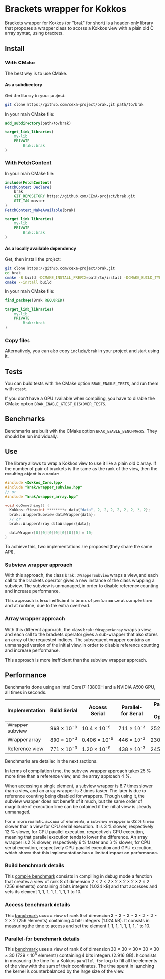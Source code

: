# Brackets wrapper for Kokkos

Brackets wrapper for Kokkos (or "brak" for short) is a header-only library that proposes a wrapper class to access a Kokkos view with a plain old C array syntax, using brackets.

## Install

### With CMake

The best way is to use CMake.

#### As a subdirectory

Get the library in your project:

```sh
git clone https://github.com/cexa-project/brak.git path/to/brak
```

In your main CMake file:

```cmake
add_subdirectory(path/to/brak)

target_link_libraries(
    my-lib
    PRIVATE
        Brak::brak
)
```

### With FetchContent

In your main CMake file:

<!-- URL https://github.com/CExA-project/brak/archive/refs/tags/0.1.0.tar.gz -->

```cmake
include(FetchContent)
FetchContent_Declare(
    brak
    GIT_REPOSITORY https://github.com/CExA-project/brak.git
    GIT_TAG master
)
FetchContent_MakeAvailable(brak)

target_link_libraries(
    my-lib
    PRIVATE
        Brak::brak
)
```

#### As a locally available dependency

Get, then install the project:

```sh
git clone https://github.com/cexa-project/brak.git
cd brak
cmake -B build -DCMAKE_INSTALL_PREFIX=path/to/install -DCMAKE_BUILD_TYPE=Release # other Kokkos options here if needed
cmake --install build
```

In your main CMake file:

```cmake
find_package(Brak REQUIRED)

target_link_libraries(
    my-lib
    PRIVATE
        Brak::brak
)
```

### Copy files

Alternatively, you can also copy `include/brak` in your project and start using it.

## Tests

You can build tests with the CMake option `BRAK_ENABLE_TESTS`, and run them with `ctest`.

If you don't have a GPU available when compiling, you have to disable the CMake option `BRAK_ENABLE_GTEST_DISCOVER_TESTS`.

<!-- ## Examples -->
<!--  -->
<!-- You can build examples with the CMake option `BRAK_ENABLE_EXAMPLES`. -->
<!-- They should be run individually. -->

## Benchmarks

Benchmarks are built with the CMake option `BRAK_ENABLE_BENCHMARKS`.
They should be run individually.

## Use

The library allows to wrap a Kokkos view to use it like a plain old C array.
If the number of pair of brackets is the same as the rank of the view, then the resulting object is a scalar:

```cpp
#include <Kokkos_Core.hpp>
#include "brak/wrapper_subview.hpp"
// or
#include "brak/wrapper_array.hpp"

void doSomething() {
  Kokkos::View<int ********> data{"data", 2, 2, 2, 2, 2, 2, 2, 2};
  brak::WrapperSubview dataWrapper{data};
  // or
  brak::WrapperArray dataWrapper{data};

  dataWrapper[0][0][0][0][0][0][0] = 10;
}
```

To achieve this, two implementations are proposed (they share the same API).

### Subview wrapper approach

With this approach, the class `brak::WrapperSubview` wraps a view, and each call to the brackets operator gives a new instance of the class wrapping a subview.
The subview is unmanaged, in order to disable reference counting and increase performance.

This approach is less inefficient in terms of performance at compile time and at runtime, due to the extra overhead.

### Array wrapper approach

With this different approach, the class `brak::WrapperArray` wraps a view, and each call to the brackets operator gives a sub-wrapper that also stores an array of the requested indices.
The subsequent wrapper contains an unmanaged version of the initial view, in order to disable reference counting and increase performance.

This approach is more inefficient than the subview wrapper approach.

## Performance

Benchmarks done using an Intel Core i7-13800H and a NVIDIA A500 GPU, all times in seconds.

| Implementation  | Build Serial          | Access Serial           | Parallel-for Serial   | Parallel-for OpenMP   | Parallel-for Cuda      |
|-----------------|-----------------------|-------------------------|-----------------------|-----------------------|------------------------|
| Wrapper subview | 968 × 10<sup>-3</sup> | 10.4 × 10<sup>-9</sup>  | 711 × 10<sup>-3</sup> | 252 × 10<sup>-3</sup> | 97.7 × 10<sup>-3</sup> |
| Wrapper array   | 800 × 10<sup>-3</sup> | 0.406 × 10<sup>-9</sup> | 446 × 10<sup>-3</sup> | 230 × 10<sup>-3</sup> | 92.7 × 10<sup>-3</sup> |
| Reference view  | 771 × 10<sup>-3</sup> | 1.20 × 10<sup>-9</sup>  | 438 × 10<sup>-3</sup> | 245 × 10<sup>-3</sup> | 87.5 × 10<sup>-3</sup> |

Benchmarks are detailed in the next sections.

In terms of compilation time, the subview wrapper approach takes 25 % more time than a reference view, and the array approach 4 %.

When accessing a single element, a subview wrapper is 8.7 times slower than a view, and an array wrapper is 3 times faster.
The later is due to reference counting being disabled for wrappers.
Though using it, the subview wrapper does not benefit of it much, but the same order of magnitude of execution time can be obtained if the initial view is already unmanaged.

For a more realistic access of elements, a subview wrapper is 62 % times slower than a view for CPU serial execution.
It is 3 % slower, respectively 12 % slower, for CPU parallel execution, respectively GPU execution, meaning that parallel execution tends to lower the difference.
An array wrapper is 2 % slower, respectively 6 % faster and 6 % slower, for CPU serial execution, respectively CPU parallel execution and GPU execution, which shows that this implementation has a limited impact on performance.

### Build benchmark details

This [compile benchmark](./compile_benchmarks) consists in compiling in debug mode a function that creates a view of rank 8 of dimension 2 × 2 × 2 × 2 × 2 × 2 × 2 × 2 (256 elements) containing 4 bits integers (1.024 kB) and that accesses and sets its element 1, 1, 1, 1, 1, 1, 1, 1 to 10.

### Access benchmark details

This [benchmark](./benchmarks/benchmark_access.cpp) uses a view of rank 8 of dimension 2 × 2 × 2 × 2 × 2 × 2 × 2 × 2 (256 elements) containing 4 bits integers (1.024 kB). 
It consists in measuring the time to access and set the element 1, 1, 1, 1, 1, 1, 1, 1 to 10.

### Parallel-for benchmark details

This [benchmark](./benchmarks/benchmark_parallel_for.cpp) uses a view of rank 6 of dimension 30 × 30 × 30 × 30 × 30 × 30 (729 × 10<sup>6</sup> elements) containing 4 bits integers (2.916 GB).
It consists in measuring the time for a Kokkos `parallel_for` loop to fill all the elements of the view with the sum of their coordinates.
The time spent in launching the kernel is counterbalanced by the large size of the view.
